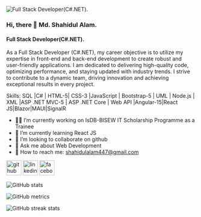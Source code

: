 ![Full Stack Developer(C#.NET).]([https://media.licdn.com/dms/image/D5616AQHGimfz5j4mlQ/profile-displaybackgroundimage-shrink_350_1400/0/1681462125364?e=1693440000&v=beta&t=9TqjP6eGSdu2LqPytlmvdMIyJAozNlVCVm8zNLqqj0A](https://media.licdn.com/dms/image/D5616AQE1wsOX1AZ3DQ/profile-displaybackgroundimage-shrink_350_1400/0/1688845511280?e=1694044800&v=beta&t=d20qrgcrlth8anyHDR3sK6qYGSKfuO3DnbGVuKNaQjY))

### Hi, there 👋 Md. Shahidul Alam.
#### Full Stack Developer(C#.NET).

As a Full Stack Developer (C#.NET), my career objective is to utilize my expertise in front-end and back-end development to create robust and user-friendly applications. I am dedicated to delivering high-quality code, optimizing performance, and staying updated with industry trends. I strive to contribute to a dynamic team, driving innovation and achieving exceptional results in every project.

Skills: SQL |C# | HTML-5| CSS-3 |JavaScript | Bootstrap-5 | UML | Node.js | XML |ASP .NET MVC-5 | ASP .NET Core | Web API |Angular-15|React JS|Blazor|MAUI|SignalR

- 👨‍💻 I’m currently working on IsDB-BISEW IT Scholarship Programme as a Trainee 
- 📘 I’m currently learning React JS 
- 👯 I’m looking to collaborate on github 
- 💬 Ask me about Web Development 
- 📧 How to reach me: shahidulalam447@gmail.com 


[<img src='https://cdn.jsdelivr.net/npm/simple-icons@3.0.1/icons/github.svg' alt='github' height='40'>](https://github.com/shahidulalam447)  [<img src='https://cdn.jsdelivr.net/npm/simple-icons@3.0.1/icons/linkedin.svg' alt='linkedin' height='40'>](https://www.linkedin.com/in/shahidulalam447/)  [<img src='https://cdn.jsdelivr.net/npm/simple-icons@3.0.1/icons/facebook.svg' alt='facebook' height='40'>](https://www.facebook.com/shahidulalam447)  

![GitHub stats](https://github-readme-stats.vercel.app/api?username=shahidulalam447&show_icons=true)  

![GitHub metrics](https://metrics.lecoq.io/shahidulalam447)  

![GitHub streak stats](https://streak-stats.demolab.com/?user=shahidulalam447)  

